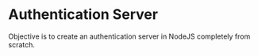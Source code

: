 # Authentication Server
Objective is to create an authentication server in NodeJS completely from scratch.